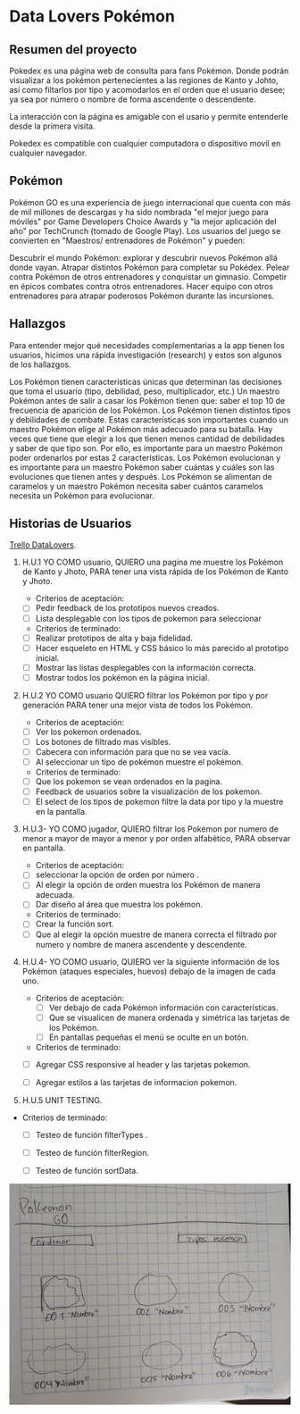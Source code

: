 # Data Lovers Pokémon


## Resumen del proyecto

Pokedex es una  página web de consulta para fans Pokémon. Donde podrán visualizar a los pokémon pertenecientes a las regiones de Kanto y Johto, así como filtarlos por tipo y acomodarlos en el orden que el usuario desee; ya sea por número o nombre de forma ascendente o descendente. 

La interacción con la página es amigable con el usario y permite entenderle desde la primera visita.

Pokedex es compatible con cualquier computadora o dispositivo movil en cualquier navegador.

## Pokémon
Pokémon GO es una experiencia de juego internacional que cuenta con más de mil millones de descargas y ha sido nombrada "el mejor juego para móviles" por Game Developers Choice Awards y "la mejor aplicación del año" por TechCrunch (tomado de Google Play). Los usuarios del juego se convierten en "Maestros/ entrenadores de Pokémon" y pueden:

Descubrir el mundo Pokémon: explorar y descubrir nuevos Pokémon allá donde vayan.
Atrapar distintos Pokémon para completar su Pokédex.
Pelear contra Pokémon de otros entrenadores y conquistar un gimnasio.
Competir en épicos combates contra otros entrenadores.
Hacer equipo con otros entrenadores para atrapar poderosos Pokémon durante las incursiones.

## Hallazgos
Para entender mejor qué necesidades complementarias a la app tienen los usuarios, hicimos una rápida investigación (research) y estos son algunos de los hallazgos.

Los Pokémon tienen características únicas que determinan las decisiones que toma el usuario (tipo, debilidad, peso, multiplicador, etc.)
Un maestro Pokémon antes de salir a casar los Pokémon tienen que: saber el top 10 de frecuencia de aparición de los Pokémon.
Los Pokémon tienen distintos tipos y debilidades de combate. Estas características son importantes cuando un maestro Pokémon elige al Pokémon más adecuado para su batalla. Hay veces que tiene que elegir a los que tienen menos cantidad de debilidades y saber de que tipo son. Por ello, es importante para un maestro Pokémon poder ordenarlos por estas 2 características.
Los Pokémon evolucionan y es importante para un maestro Pokémon saber cuántas y cuáles son las evoluciones que tienen antes y después.
Los Pokémon se alimentan de caramelos y un maestro Pokémon necesita saber cuántos caramelos necesita un Pokémon para evolucionar.


## Historias de Usuarios

[Trello DataLovers](https://trello.com/b/l7dKagwq/dataloverspokemon).

1. H.U.1 YO COMO usuario, QUIERO una pagina me muestre los Pokémon de Kanto y Jhoto, PARA tener una vista rápida de los Pokémon de Kanto y Jhoto.

    * Criterios de aceptación:
    
     - [ ] Pedir feedback de los prototipos nuevos creados.
     - [ ] Lista desplegable con los tipos de pokemon para seleccionar
    
    * Criterios de terminado:

     - [ ] Realizar prototipos de alta y baja fidelidad.
     - [ ] Hacer esqueleto en HTML y CSS básico lo más parecido al prototipo inicial.
     - [ ] Mostrar las listas desplegables con la información correcta.
     - [ ] Mostrar todos los pokémon en la página inicial.

2. H.U.2 YO COMO usuario QUIERO filtrar los Pokémon por tipo y por generación PARA tener una mejor vista de todos los Pokémon.

    * Criterios de aceptación:

     - [ ] Ver los pokemon ordenados.
     - [ ] Los botones de filtrado mas visibles.
     - [ ] Cabecera con información para que no se vea vacía.
     - [ ] Al seleccionar un tipo de pokémon muestre el pokémon.

    * Criterios de terminado:

     - [ ] Que los pokemon se vean ordenados en la pagina.
     - [ ] Feedback de usuarios sobre la visualización de los pokemon.
     - [ ] El select de los tipos de pokemon filtre la data por tipo y la muestre en la pantalla.
    
3. H.U.3- YO COMO jugador, QUIERO filtrar los Pokémon por numero de menor a mayor de mayor a menor y por orden alfabético, PARA observar en pantalla.

    * Criterios de aceptación:
     - [ ] seleccionar la opción de orden por número .
     - [ ] Al elegir la opción de orden muestra los Pokémon de manera adecuada.
     - [ ] Dar diseño al área que muestra los pokémon.

    * Criterios de terminado:
     - [ ] Crear la función sort.
     - [ ] Que al elegir la opción muestre de manera correcta el filtrado por  numero y nombre de manera ascendente y descendente.

4. H.U.4- YO COMO usuario, QUIERO ver la siguiente información de los Pokémon (ataques especiales, huevos) debajo de la imagen de cada uno.

   * Criterios de aceptación:
     - [ ] Ver debajo de cada Pokémon información con características.
     - [ ] Que se visualicen de manera ordenada y simétrica las tarjetas de los Pokémon.
     - [ ] En pantallas pequeñas el menú se oculte en un botón.

    * Criterios de terminado:
     - [ ] Agregar CSS responsive al header y las tarjetas pokemon.
     - [ ] Agregar estilos a las tarjetas de informacion pokemon.


5. H.U.5 UNIT TESTING.

  * Criterios de terminado:
     - [ ] Testeo de función filterTypes .
     - [ ] Testeo de función filterRegion.
     - [ ] Testeo de función sortData.


   ![baja_fidelidad](./img_prototype/baja_fidelidad1.jpg)
  









